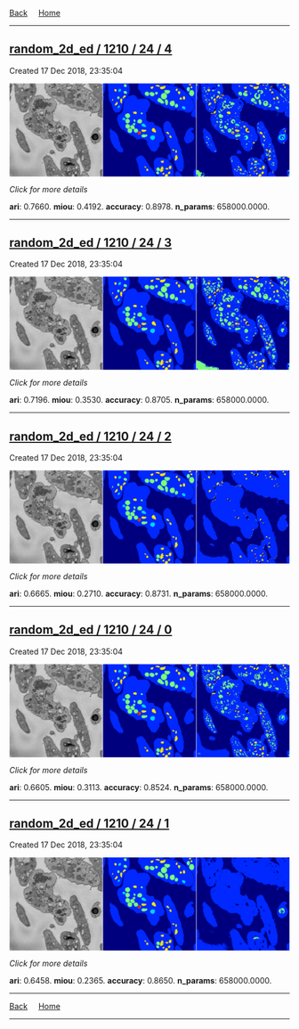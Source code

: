 
[Back](..)&nbsp;&nbsp;&nbsp;&nbsp;&nbsp;[Home](https://leapmanlab.github.io/snapshots)

---

<div class="summary"><a href="4"><h2>random_2d_ed / 1210 / 24 / 4</h2></a><p>Created 17 Dec 2018, 23:35:04
</p><a href="4"><img src="4/media/summary.png" align="center"></a><p>
<i>Click for more details</i>
</p></div>

**ari**: 0.7660. **miou**: 0.4192. **accuracy**: 0.8978. **n_params**: 658000.0000. 

---

<div class="summary"><a href="3"><h2>random_2d_ed / 1210 / 24 / 3</h2></a><p>Created 17 Dec 2018, 23:35:04
</p><a href="3"><img src="3/media/summary.png" align="center"></a><p>
<i>Click for more details</i>
</p></div>

**ari**: 0.7196. **miou**: 0.3530. **accuracy**: 0.8705. **n_params**: 658000.0000. 

---

<div class="summary"><a href="2"><h2>random_2d_ed / 1210 / 24 / 2</h2></a><p>Created 17 Dec 2018, 23:35:04
</p><a href="2"><img src="2/media/summary.png" align="center"></a><p>
<i>Click for more details</i>
</p></div>

**ari**: 0.6665. **miou**: 0.2710. **accuracy**: 0.8731. **n_params**: 658000.0000. 

---

<div class="summary"><a href="0"><h2>random_2d_ed / 1210 / 24 / 0</h2></a><p>Created 17 Dec 2018, 23:35:04
</p><a href="0"><img src="0/media/summary.png" align="center"></a><p>
<i>Click for more details</i>
</p></div>

**ari**: 0.6605. **miou**: 0.3113. **accuracy**: 0.8524. **n_params**: 658000.0000. 

---

<div class="summary"><a href="1"><h2>random_2d_ed / 1210 / 24 / 1</h2></a><p>Created 17 Dec 2018, 23:35:04
</p><a href="1"><img src="1/media/summary.png" align="center"></a><p>
<i>Click for more details</i>
</p></div>

**ari**: 0.6458. **miou**: 0.2365. **accuracy**: 0.8650. **n_params**: 658000.0000. 

---

[Back](..)&nbsp;&nbsp;&nbsp;&nbsp;&nbsp;[Home](https://leapmanlab.github.io/snapshots)

---